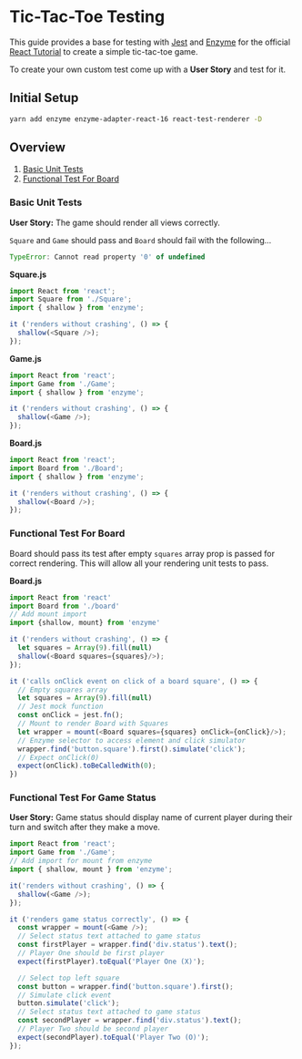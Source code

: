 # Tic-Tac-Toe Testing

This guide provides a base for testing with [Jest](https://jestjs.io/) and [Enzyme](http://airbnb.io/enzyme/) for the official [React Tutorial](https://reactjs.org/tutorial/tutorial.html) to create a simple tic-tac-toe game.

To create your own custom test come up with a **User Story** and test for it.

## Initial Setup

```bash
yarn add enzyme enzyme-adapter-react-16 react-test-renderer -D
```

## Overview

1. [Basic Unit Tests](#basic-unit-tests)
2. [Functional Test For Board](#functional-test-for-board)

### Basic Unit Tests

**User Story:** The game should render all views correctly.

`Square` and `Game` should pass and `Board` should fail with the following...

```js
TypeError: Cannot read property '0' of undefined
```

**Square.js**

```js
import React from 'react';
import Square from './Square';
import { shallow } from 'enzyme';

it ('renders without crashing', () => {
  shallow(<Square />);
});
```

**Game.js**

```js
import React from 'react';
import Game from './Game';
import { shallow } from 'enzyme';

it ('renders without crashing', () => {
  shallow(<Game />);
});
```

**Board.js**

```js
import React from 'react';
import Board from './Board';
import { shallow } from 'enzyme';

it ('renders without crashing', () => {
  shallow(<Board />);
});
```

### Functional Test For Board

Board should pass its test after empty `squares` array prop is passed for correct rendering. This will allow all your rendering unit tests to pass.

**Board.js**

```js
import React from 'react'
import Board from './board'
// Add mount import
import {shallow, mount} from 'enzyme'

it ('renders without crashing', () => {
  let squares = Array(9).fill(null)
  shallow(<Board squares={squares}/>);
});

it ('calls onClick event on click of a board square', () => {
  // Empty squares array
  let squares = Array(9).fill(null)
  // Jest mock function
  const onClick = jest.fn();
  // Mount to render Board with Squares
  let wrapper = mount(<Board squares={squares} onClick={onClick}/>);
  // Enzyme selector to access element and click simulator
  wrapper.find('button.square').first().simulate('click');
  // Expect onClick(0)
  expect(onClick).toBeCalledWith(0);
})
```

### Functional Test For Game Status

**User Story:** Game status should display name of current player during their turn and switch after they make a move.

```js
import React from 'react';
import Game from './Game';
// Add import for mount from enzyme
import { shallow, mount } from 'enzyme';

it('renders without crashing', () => {
  shallow(<Game />);
});

it ('renders game status correctly', () => {
  const wrapper = mount(<Game />);
  // Select status text attached to game status
  const firstPlayer = wrapper.find('div.status').text();
  // Player One should be first player
  expect(firstPlayer).toEqual('Player One (X)');

  // Select top left square
  const button = wrapper.find('button.square').first();
  // Simulate click event
  button.simulate('click');
  // Select status text attached to game status
  const secondPlayer = wrapper.find('div.status').text();
  // Player Two should be second player
  expect(secondPlayer).toEqual('Player Two (O)');
});
```
